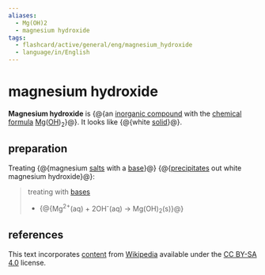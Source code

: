 ```yaml
---
aliases:
  - Mg(OH)2
  - magnesium hydroxide
tags:
  - flashcard/active/general/eng/magnesium_hydroxide
  - language/in/English
---
```


# magnesium hydroxide

__Magnesium hydroxide__ is {@{an [inorganic compound](inorganic%20compound.md) with the [chemical formula](chemical%20formula.md) [Mg](magnesium.md)([OH](hydroxide.md))<sub>2</sub>}@}. It looks like {@{white [solid](solid.md)}@}. <!--SR:!2027-02-15,1100,350!2032-01-31,2415,330-->

## preparation

Treating {@{magnesium [salts](salt%20(chemistry).md) with a [base](base%20(chemistry).md)}@} {@{[precipitates](precipitate.md) out white magnesium hydroxide}@}: <!--SR:!2026-08-12,333,290-->

> treating with [bases](base%20(chemistry).md)
>
> - {@{Mg<sup>2+</sup>(aq) + 2OH<sup>-</sup>(aq) → Mg(OH)<sub>2</sub>(s)}@} <!--SR:!2027-11-24,1322,350-->

## references

This text incorporates [content](https://en.wikipedia.org/wiki/magnesium_hydroxide) from [Wikipedia](Wikipedia.md) available under the [CC BY-SA 4.0](https://creativecommons.org/licenses/by-sa/4.0/) license.
